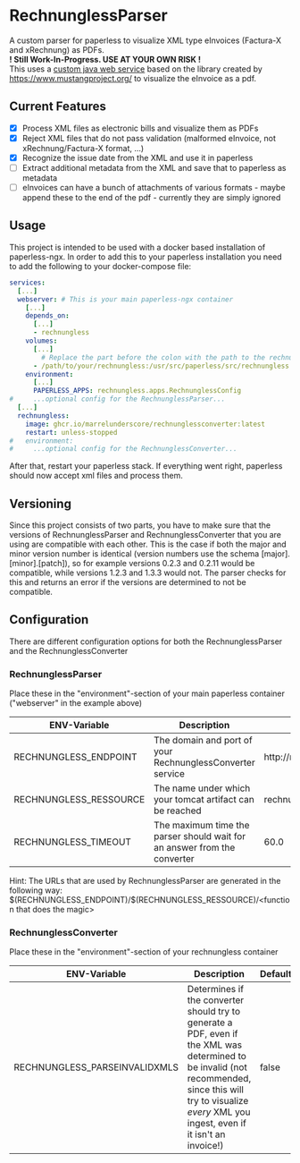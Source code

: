 # RechnunglessParser
A custom parser for paperless to visualize XML type eInvoices (Factura-X and xRechnung) as PDFs.  
**! Still Work-In-Progress. USE AT YOUR OWN RISK !**  
This uses a [custom java web service](https://github.com/marrelUnderscore/RechnunglessConverter) based on the library created by https://www.mustangproject.org/ to visualize the eInvoice as a pdf.
## Current Features
 - [x] Process XML files as electronic bills and visualize them as PDFs
 - [x] Reject XML files that do not pass validation (malformed eInvoice, not xRechnung/Factura-X format, ...)
 - [x] Recognize the issue date from the XML and use it in paperless
 - [ ] Extract additional metadata from the XML and save that to paperless as metadata
 - [ ] eInvoices can have a bunch of attachments of various formats - maybe append these to the end of the pdf - currently they are simply ignored
## Usage
This project is intended to be used with a docker based installation of paperless-ngx. In order to add this to your paperless installation you need to add the following to your docker-compose file:
```yaml
services:
  [...]
  webserver: # This is your main paperless-ngx container
    [...]
    depends_on:
      [...]
      - rechnungless
    volumes:
      [...]
        # Replace the part before the colon with the path to the rechnungless folder found in this repo
      - /path/to/your/rechnungless:/usr/src/paperless/src/rechnungless
    environment:
      [...]
      PAPERLESS_APPS: rechnungless.apps.RechnunglessConfig
#     ...optional config for the RechnunglessParser...
  [...]
  rechnungless:
    image: ghcr.io/marrelunderscore/rechnunglessconverter:latest
    restart: unless-stopped
#   environment:
#     ...optional config for the RechnunglessConverter...
```
After that, restart your paperless stack. If everything went right, paperless should now accept xml files and process them.
## Versioning
Since this project consists of two parts, you have to make sure that the versions of RechnunglessParser and RechnunglessConverter that you are using are compatible with each other.
This is the case if both the major and minor version number is identical (version numbers use the schema [major].[minor].[patch]),
so for example versions 0.2.3 and 0.2.11 would be compatible, while versions 1.2.3 and 1.3.3 would not.
The parser checks for this and returns an error if the versions are determined to not be compatible.
## Configuration
There are different configuration options for both the RechnunglessParser and the RechnunglessConverter
### RechnunglessParser
Place these in the "environment"-section of your main paperless container ("webserver" in the example above)

| ENV-Variable            | Description                                                              | Default                  |
|-------------------------|--------------------------------------------------------------------------|--------------------------|
| RECHNUNGLESS_ENDPOINT   | The domain and port of your RechnunglessConverter service                | http://rechnungless:8080 |
| RECHNUNGLESS_RESSOURCE  | The name under which your tomcat artifact can be reached                 | rechnungless             |
| RECHNUNGLESS_TIMEOUT    | The maximum time the parser should wait for an answer from the converter | 60.0                     |
Hint: The URLs that are used by RechnunglessParser are generated in the following way: \$(RECHNUNGLESS_ENDPOINT)/$(RECHNUNGLESS_RESSOURCE)/\<function that does the magic>

### RechnunglessConverter
Place these in the "environment"-section of your rechnungless container

| ENV-Variable                  | Description                                                                                                                                                                                                     | Default |
|-------------------------------|-----------------------------------------------------------------------------------------------------------------------------------------------------------------------------------------------------------------|---------|
| RECHNUNGLESS_PARSEINVALIDXMLS | Determines if the converter should try to generate a PDF, even if the XML was determined to be invalid (not recommended, since this will try to visualize *every* XML you ingest, even if it isn't an invoice!) | false   |
